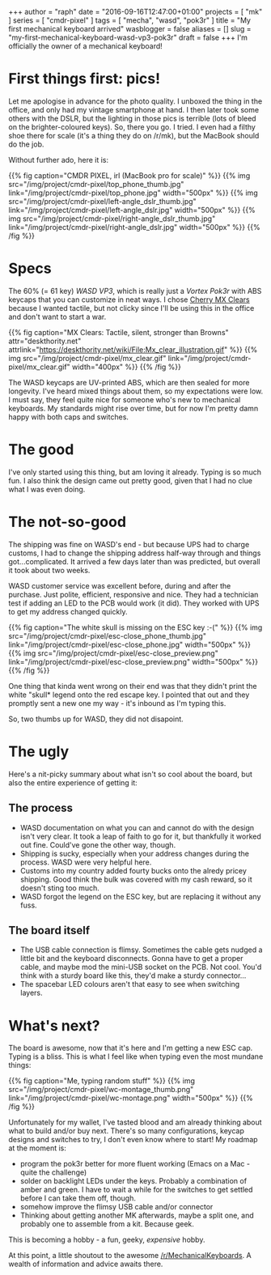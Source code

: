 +++
author = "raph"
date = "2016-09-16T12:47:00+01:00"
projects = [ "mk" ]
series = [ "cmdr-pixel" ]
tags = [ "mecha", "wasd", "pok3r" ]
title = "My first mechanical keyboard arrived"
wasblogger = false
aliases = []
slug = "my-first-mechanical-keyboard-wasd-vp3-pok3r"
draft = false
+++
I'm officially the owner of a mechanical keyboard!



# First things first: pics!
Let me apologise in advance for the photo quality. I unboxed the thing in the office, and only had my vintage smartphone at hand. I then later took some others with the DSLR, but the lighting in those pics is terrible (lots of bleed on the brighter-coloured keys). So, there you go. I tried. I even had a filthy shoe there for scale (it's a thing they do on /r/mk), but the MacBook should do the job.

Without further ado, here it is:

{{% fig caption="CMDR PIXEL, irl (MacBook pro for scale)" %}}
{{% img src="/img/project/cmdr-pixel/top_phone_thumb.jpg" link="/img/project/cmdr-pixel/top_phone.jpg" width="500px" %}}
{{% img src="/img/project/cmdr-pixel/left-angle_dslr_thumb.jpg" link="/img/project/cmdr-pixel/left-angle_dslr.jpg" width="500px" %}}
{{% img src="/img/project/cmdr-pixel/right-angle_dslr_thumb.jpg" link="/img/project/cmdr-pixel/right-angle_dslr.jpg" width="500px" %}}
{{% /fig %}}

# Specs
 The 60% (= 61 key) *WASD VP3*, which is really just a *Vortex Pok3r* with ABS keycaps that you can customize in neat ways. I chose [Cherry MX Clears](https://deskthority.net/wiki/Cherry_MX_Clear) because I wanted tactile, but not clicky since I'll be using this in the office and don't want to start a war.

{{% fig caption="MX Clears: Tactile, silent, stronger than Browns" attr="deskthority.net" attrlink="https://deskthority.net/wiki/File:Mx_clear_illustration.gif" %}}
{{% img src="/img/project/cmdr-pixel/mx_clear.gif" link="/img/project/cmdr-pixel/mx_clear.gif" width="400px" %}}
{{% /fig %}}

The WASD keycaps are UV-printed ABS, which are then sealed for more longevity. I've heard mixed things about them, so my expectations were low. I must say, they feel quite nice for someone who's new to mechanical keyboards. My standards might rise over time, but for now I'm pretty damn happy with both caps and switches.

# The good
I've only started using this thing, but am loving it already. Typing is so much fun. I also think the design came out pretty good, given that I had no clue what I was even doing.

# The not-so-good
The shipping was fine on WASD's end - but because UPS had to charge customs, I had to change the shipping address half-way through and things got...complicated. It arrived a few days later than was predicted, but overall it took about two weeks.

WASD customer service was excellent before, during and after the purchase. Just polite, efficient, responsive and nice. They had a technician test if adding an LED to the PCB would work (it did). They worked with UPS to get my address changed quickly.

{{% fig caption="The white skull is missing on the ESC key :-(" %}}
{{% img src="/img/project/cmdr-pixel/esc-close_phone_thumb.jpg" link="/img/project/cmdr-pixel/esc-close_phone.jpg" width="500px" %}}
{{% img src="/img/project/cmdr-pixel/esc-close_preview.png" link="/img/project/cmdr-pixel/esc-close_preview.png" width="500px" %}}
{{% /fig %}}

One thing that kinda went wrong on their end was that they didn't print the white "skull* legend onto the red escape key. I pointed that out and they promptly sent a new one my way - it's inbound as I'm typing this.

So, two thumbs up for WASD, they did not disapoint.

# The ugly
Here's a nit-picky summary about what isn't so cool about the board, but also the entire experience of getting it:

## The process
* WASD documentation on what you can and cannot do with the design isn't very clear. It took a leap of faith to go for it, but thankfully it worked out fine. Could've gone the other way, though.
* Shipping is sucky, especially when your address changes during the process. WASD were very helpful here.
* Customs into my country added fourty bucks onto the alredy pricey shipping. Good think the bulk was covered with my cash reward, so it doesn't sting too much.
* WASD forgot the legend on the ESC key, but are replacing it without any fuss.

## The board itself
* The USB cable connection is flimsy. Sometimes the cable gets nudged a little bit and the keyboard disconnects. Gonna have to get a proper cable, and maybe mod the mini-USB socket on the PCB. Not cool. You'd think with a sturdy board like this, they'd make a sturdy connector...
* The spacebar LED colours aren't that easy to see when switching layers.

# What's next?
The board is awesome, now that it's here and I'm getting a new ESC cap. Typing is a bliss. This is what I feel like when typing even the most mundane things:

{{% fig caption="Me, typing random stuff" %}}
{{% img src="/img/project/cmdr-pixel/wc-montage_thumb.png" link="/img/project/cmdr-pixel/wc-montage.png" width="500px" %}}
{{% /fig %}}

Unfortunately for my wallet, I've tasted blood and am already thinking about what to build and/or buy next. There's so many configurations, keycap designs and switches to try, I don't even know where to start! My roadmap at the moment is:

* program the pok3r better for more fluent working (Emacs on a Mac - quite the challenge)
* solder on backlight LEDs under the keys. Probably a combination of amber and green. I have to wait a while for the switches to get settled before I can take them off, though.
* somehow improve the flimsy USB cable and/or connector
* Thinking about getting another MK afterwards, maybe a split one, and probably one to assemble from a kit. Because geek.

This is becoming a hobby - a fun, geeky, *expensive* hobby.

At this point, a little shoutout to the awesome [/r/MechanicalKeyboards](https://www.reddit.com/r/mechanicalkeyboards). A wealth of information and advice awaits there.
